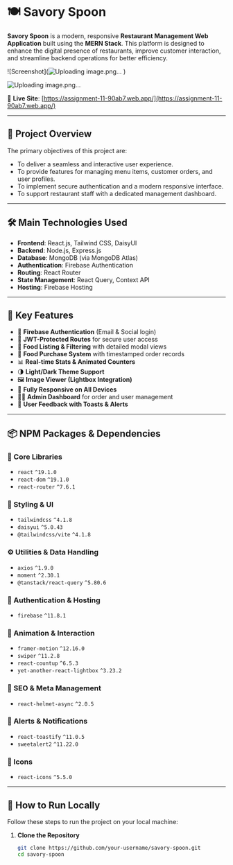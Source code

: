 # 🍽️ Savory Spoon

**Savory Spoon** is a modern, responsive **Restaurant Management Web Application** built using the **MERN Stack**. This platform is designed to enhance the digital presence of restaurants, improve customer interaction, and streamline backend operations for better efficiency.

![Screenshot](![Uploading image.png…]()
)  

![Uploading image.png…]()

<!-- Replace this with your actual project screenshot URL -->

🔗 **Live Site**: [https://assignment-11-90ab7.web.app/](https://assignment-11-90ab7.web.app/)

---

## 🎯 Project Overview

The primary objectives of this project are:

- To deliver a seamless and interactive user experience.
- To provide features for managing menu items, customer orders, and user profiles.
- To implement secure authentication and a modern responsive interface.
- To support restaurant staff with a dedicated management dashboard.

---

## 🛠️ Main Technologies Used

- **Frontend**: React.js, Tailwind CSS, DaisyUI  
- **Backend**: Node.js, Express.js  
- **Database**: MongoDB (via MongoDB Atlas)  
- **Authentication**: Firebase Authentication  
- **Routing**: React Router  
- **State Management**: React Query, Context API  
- **Hosting**: Firebase Hosting  

---

## 🚀 Key Features

- 🔐 **Firebase Authentication** (Email & Social login)
- 🧾 **JWT-Protected Routes** for secure user access
- 🍔 **Food Listing & Filtering** with detailed modal views
- 🛒 **Food Purchase System** with timestamped order records
- 📊 **Real-time Stats & Animated Counters**
- 🌗 **Light/Dark Theme Support**
- 🖼️ **Image Viewer (Lightbox Integration)**
- 📱 **Fully Responsive on All Devices**
- 🧑‍🍳 **Admin Dashboard** for order and user management
- 🔔 **User Feedback with Toasts & Alerts**

---

## 📦 NPM Packages & Dependencies

### 🔧 Core Libraries
- `react` `^19.1.0`
- `react-dom` `^19.1.0`
- `react-router` `^7.6.1`

### 🎨 Styling & UI
- `tailwindcss` `^4.1.8`
- `daisyui` `^5.0.43`
- `@tailwindcss/vite` `^4.1.8`

### ⚙️ Utilities & Data Handling
- `axios` `^1.9.0`
- `moment` `^2.30.1`
- `@tanstack/react-query` `^5.80.6`

### 🔐 Authentication & Hosting
- `firebase` `^11.8.1`

### 💫 Animation & Interaction
- `framer-motion` `^12.16.0`
- `swiper` `^11.2.8`
- `react-countup` `^6.5.3`
- `yet-another-react-lightbox` `^3.23.2`

### 🧠 SEO & Meta Management
- `react-helmet-async` `^2.0.5`

### 🔔 Alerts & Notifications
- `react-toastify` `^11.0.5`
- `sweetalert2` `^11.22.0`

### 🎨 Icons
- `react-icons` `^5.5.0`

---

## 🧪 How to Run Locally

Follow these steps to run the project on your local machine:

1. **Clone the Repository**  
   ```bash
   git clone https://github.com/your-username/savory-spoon.git
   cd savory-spoon
